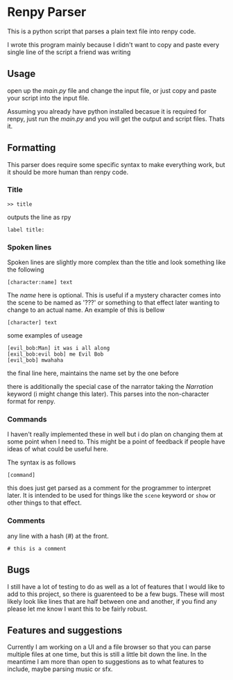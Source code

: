 # Renpy Parser
This is a python script that parses a plain text file into renpy code.

I wrote this program mainly because I didn't want to copy and paste every single
line of the script a friend was writing

## Usage
open up the *main.py* file and change the input file, or just copy and paste
your script into the input file.

Assuming you already have python installed becasue it is required for renpy,
just run the *main.py* and you will get the output and script files. Thats it.

## Formatting
This parser does require some specific syntax to make everything work, but it
should be more human than renpy code.

### Title
```
>> title
```

outputs the line as rpy
```
label title:
```

### Spoken lines
Spoken lines are slightly more complex than the title and look something like
the following
```
[character:name] text
```
The *name* here is optional.
This is useful if a mystery character comes into the scene to be named as '???'
or something to that effect later wanting to change to an actual name. An 
example of this is bellow
```
[character] text
```
some examples of useage
```
[evil_bob:Man] it was i all along
[exil_bob:evil bob] me Evil Bob
[evil_bob] mwahaha
```
the final line here, maintains the name set by the one before

there is additionally the special case of the narrator taking the *Narration* 
keyword (i might change this later). This parses into the non-character
format for renpy.

### Commands
I haven't really implemented these in well but i do plan on changing them at
some point when I need to. This might be a point of feedback if people have 
ideas of what could be useful here.

The syntax is as follows
```
[command]
```
this does just get parsed as a comment for the programmer to interpret later.
It is intended to be used for things like the `scene` keyword or `show` or other
things to that effect.

### Comments
any line with a hash (*#*) at the front.
```
# this is a comment
```

## Bugs
I still have a lot of testing to do as well as a lot of features that I would 
like to add to this project, so there is guarenteed to be a few bugs.
These will most likely look like lines that are half between one and another, if 
you find any please let me know I want this to be fairly robust.

## Features and suggestions
Currently I am working on a UI and a file browser so that you can parse multiple
files at one time, but this is still a little bit down the line. In the meantime
I am more than open to suggestions as to what features to include, maybe parsing
music or sfx.